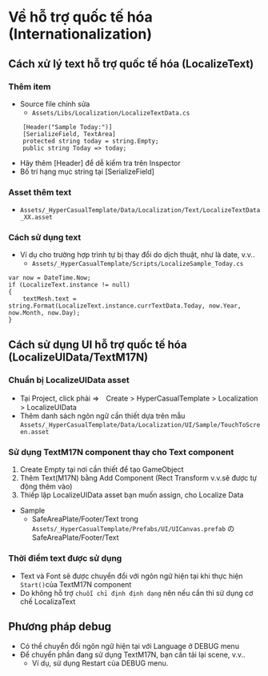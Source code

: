 # Về hỗ trợ quốc tế hóa (Internationalization)

## Cách xử lý text hỗ trợ quốc tế hóa (LocalizeText)

### Thêm item
- Source file chỉnh sửa
    - `Assets/Libs/Localization/LocalizeTextData.cs`
```
    [Header("Sample Today:")]
    [SerializeField, TextArea]
    protected string today = string.Empty;
    public string Today => today;
```
- Hãy thêm [Header] để dễ kiểm tra trên Inspector
- Bố trí hạng mục string tại [SerializeField]
###  Asset thêm text
- `Assets/_HyperCasualTemplate/Data/Localization/Text/LocalizeTextData_XX.asset`
### Cách sử dụng text
-  Ví dụ cho trường hợp trình tự bị thay đổi do dịch thuật, như là date, v.v..
    - `Assets/_HyperCasualTemplate/Scripts/LocalizeSample_Today.cs`
```
var now = DateTime.Now;
if (LocalizeText.instance != null)
{
	textMesh.text = string.Format(LocalizeText.instance.currTextData.Today, now.Year, now.Month, now.Day);
}
```

## Cách sử dụng UI hỗ trợ quốc tế hóa (LocalizeUIData/TextM17N)

### Chuẩn bị LocalizeUIData asset
- Tại Project, click phải ⇒　Create > HyperCasualTemplate > Localization > LocalizeUIData
- Thêm danh sách ngôn ngữ cần thiết dựa trên mẫu `Assets/_HyperCasualTemplate/Data/Localization/UI/Sample/TouchToScreen.asset` 
### Sử dụng TextM17N component thay cho Text component
1. Create Empty tại nơi cần thiết để tạo GameObject
2. Thêm Text(M17N) bằng Add Component (Rect Transform v.v.sẽ được tự động thêm vào)
3. Thiếp lập LocalizeUIData asset bạn muốn assign, cho Localize Data
- Sample
    - SafeAreaPlate/Footer/Text trong `Assets/_HyperCasualTemplate/Prefabs/UI/UICanvas.prefab` の SafeAreaPlate/Footer/Text
### Thời điểm text được sử dụng
- Text và Font sẽ được chuyển đổi với ngôn ngữ hiện tại khi thực hiện `Start()`của TextM17N component
- Do không hỗ trợ `chuỗi chỉ định định dạng` nên nếu cần thì sử dụng cơ chế LocalizaText

## Phương pháp debug
- Có thể chuyển đổi ngôn ngữ hiện tại với Language ở DEBUG menu
- Để chuyển phần đang sử dụng TextM17N, bạn cần tải lại scene, v.v..
    - Ví dụ, sử dụng Restart của DEBUG menu.
